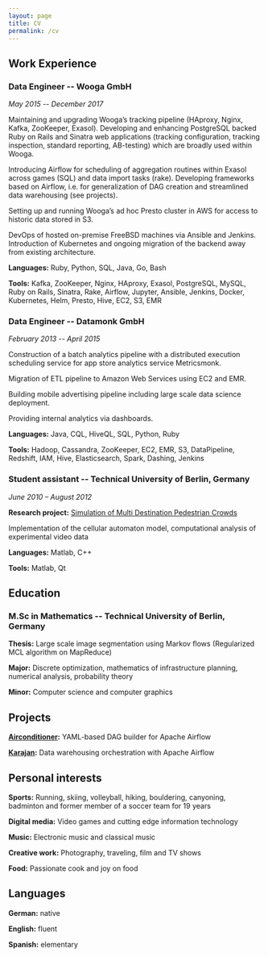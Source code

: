 ```yaml
---
layout: page
title: CV
permalink: /cv
---
```


## Work Experience

### Data Engineer -- Wooga GmbH
*May 2015 -- December 2017*

Maintaining and upgrading Wooga’s tracking pipeline (HAproxy, Nginx, Kafka, ZooKeeper, Exasol). Developing and enhancing PostgreSQL backed Ruby on Rails and Sinatra web applications (tracking configuration, tracking inspection, standard reporting, AB-testing) which are broadly used within Wooga.

Introducing Airflow for scheduling of aggregation routines within Exasol across games (SQL) and data import tasks (rake). Developing frameworks based on Airflow, i.e. for generalization of DAG creation and streamlined data warehousing (see projects).

Setting up and running Wooga’s ad hoc Presto cluster in AWS for access to historic data stored in S3.

DevOps of hosted on-premise FreeBSD machines via Ansible and Jenkins. Introduction of Kubernetes and ongoing migration of the backend away from existing architecture.

**Languages:** Ruby, Python, SQL, Java, Go, Bash

**Tools:** Kafka, ZooKeeper, Nginx, HAproxy, Exasol, PostgreSQL, MySQL, Ruby on Rails, Sinatra, Rake, Airflow, Jupyter, Ansible, Jenkins, Docker, Kubernetes, Helm, Presto, Hive, EC2, S3, EMR

### Data Engineer -- Datamonk GmbH
*February 2013 -- April 2015*

Construction of a batch analytics pipeline with a distributed execution scheduling service for app store analytics service Metricsmonk.

Migration of ETL pipeline to Amazon Web Services using EC2 and EMR.

Building mobile advertising pipeline including large scale data science deployment.

Providing internal analytics via dashboards.

**Languages:** Java, CQL, HiveQL, SQL, Python, Ruby

**Tools:** Hadoop, Cassandra, ZooKeeper, EC2, EMR, S3, DataPipeline, Redshift, IAM, Hive, Elasticsearch, Spark, Dashing, Jenkins

### Student assistant -- Technical University of Berlin, Germany
*June 2010 – August 2012*

**Research project:** [Simulation of Multi Destination Pedestrian Crowds](https://www.vsp.tu-berlin.de/menue/forschung/projects/2009/simulation_of_multi_destination_pedestrian_crowds/)

Implementation of the cellular automaton model, computational analysis of experimental video data

**Languages:** Matlab, C++

**Tools:** Matlab, Qt

## Education

### M.Sc in Mathematics -- Technical University of Berlin, Germany
**Thesis:** Large scale image segmentation using Markov flows (Regularized MCL algorithm on MapReduce)

**Major:** Discrete optimization, mathematics of infrastructure planning, numerical analysis, probability theory

**Minor:** Computer science and computer graphics

## Projects

**[Airconditioner](https://github.com/m1racoli/airconditioner):** YAML-based DAG builder for Apache Airflow

**[Karajan](https://github.com/m1racoli/karajan):** Data warehousing orchestration with Apache Airflow

## Personal interests
**Sports:** Running, skiing, volleyball, hiking, bouldering, canyoning, badminton and former member of a soccer team for 19 years

**Digital media:** Video games and cutting edge information technology

**Music:** Electronic music and classical music

**Creative work:** Photography, traveling, film and TV shows

**Food:** Passionate cook and joy on food

## Languages
**German:** native

**English:** fluent

**Spanish:** elementary
